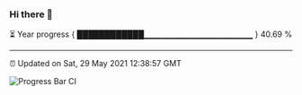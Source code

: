 ### Hi there 👋

⏳ Year progress { ████████████▁▁▁▁▁▁▁▁▁▁▁▁▁▁▁▁▁▁ } 40.69 %

---

⏰ Updated on Sat, 29 May 2021 12:38:57 GMT

![Progress Bar CI](https://github.com/liununu/liununu/workflows/Progress%20Bar%20CI/badge.svg)
